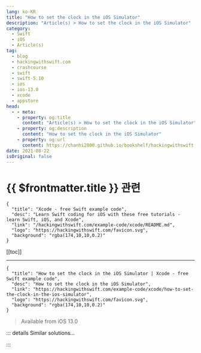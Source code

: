 ```yaml
---
lang: ko-KR
title: "How to set the clock in the iOS Simulator"
description: "Article(s) > How to set the clock in the iOS Simulator"
category:
  - Swift
  - iOS
  - Article(s)
tag: 
  - blog
  - hackingwithswift.com
  - crashcourse
  - swift
  - swift-5.10
  - ios
  - ios-13.0
  - xcode
  - appstore
head:
  - - meta:
    - property: og:title
      content: "Article(s) > How to set the clock in the iOS Simulator"
    - property: og:description
      content: "How to set the clock in the iOS Simulator"
    - property: og:url
      content: https://chanhi2000.github.io/bookshelf/hackingwithswift.com/example-code/xcode/how-to-set-the-clock-in-the-ios-simulator.html
date: 2021-08-22
isOriginal: false
---
```


# {{ $frontmatter.title }} 관련

```component VPCard
{
  "title": "Xcode - free Swift example code",
  "desc": "Learn Swift coding for iOS with these free tutorials - learn Swift, iOS, and Xcode",
  "link": "/hackingwithswift.com/example-code/xcode/README.md",
  "logo": "https://hackingwithswift.com/favicon.svg",
  "background": "rgba(174,10,10,0.2)"
}
```

[[toc]]

---

```component VPCard
{
  "title": "How to set the clock in the iOS Simulator | Xcode - free Swift example code",
  "desc": "How to set the clock in the iOS Simulator",
  "link": "https://hackingwithswift.com/example-code/xcode/how-to-set-the-clock-in-the-ios-simulator",
  "logo": "https://hackingwithswift.com/favicon.svg",
  "background": "rgba(174,10,10,0.2)"
}
```

> Available from iOS 13.0

<!-- TODO: 작성 -->

<!-- 
By default the iOS Simulator shows whatever the time is on your Mac, but you can use Xcode’s `simctl` command to override that with a custom time.

For example, Apple always uses 9:41am in their screenshots, because that was the time the original iPhone was announced. If you want to get the same thing in your simulator screenshots, use this command: 

**xcrun simctl status_bar "iPhone 12 Pro Max" override --time "9:41"**

You should replace the simulator name with whatever device you want to change.

**Tip:** The time shown is just a string, and can be whatever you want. You could use **--time “twostraws”** for example, and that would work just fine.

For much more control over how your simulator looks and works, check out my free <a href="https://github.com/twostraws/ControlRoom">Control Room</a> app on GitHub.

-->

::: details Similar solutions…

<!--
/example-code/language/how-to-use-compiler-directives-to-detect-the-ios-simulator">How to use compiler directives to detect the iOS Simulator 
/example-code/uikit/what-does-the-message-simulator-user-has-requested-new-graphics-quality-100-mean">What does the message "Simulator user has requested new graphics quality: 100" mean? 
/example-code/arrays/how-to-count-objects-in-a-set-using-nscountedset">How to count objects in a set using NSCountedSet 
/example-code/language/when-to-use-a-set-rather-than-an-array">When to use a set rather than an array 
/example-code/testing/how-to-set-baselines-for-your-performance-tests">How to set baselines for your performance tests</a>
-->

:::

